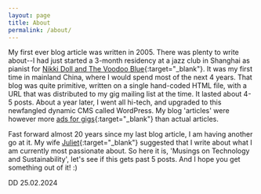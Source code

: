 ```yaml
---
layout: page
title: About
permalink: /about/
---
```

My first ever blog article was written in 2005. There was plenty to write about--I had just started a 3-month residency at a jazz club in Shanghai as pianist for [Nikki Doll and The Voodoo Blue](https://musiclessons.didi.com.au/img/Nikki800px.jpg){:target="_blank"}. It was my first time in mainland China, where I would spend most of the next 4 years. That blog was quite primitive, written on a single hand-coded HTML file, with a URL that was distributed to my gig mailing list at the time. It lasted about 4-5 posts. About a year later, I went all hi-tech, and upgraded to this newfangled dynamic CMS called WordPress. My blog 'articles' were however more [ads for gigs](http://didi.com.au/pre2012/?paged=3){:target="_blank"} than actual articles.

Fast forward almost 20 years since my last blog article, I am having another go at it. My wife [Juliet](https://julietpang.com){:target="_blank"} suggested that I write about what I am currently most passionate about. So here it is, 'Musings on Technology and Sustainability', let's see if this gets past 5 posts. And I hope you get something out of it! :)

DD 25.02.2024

